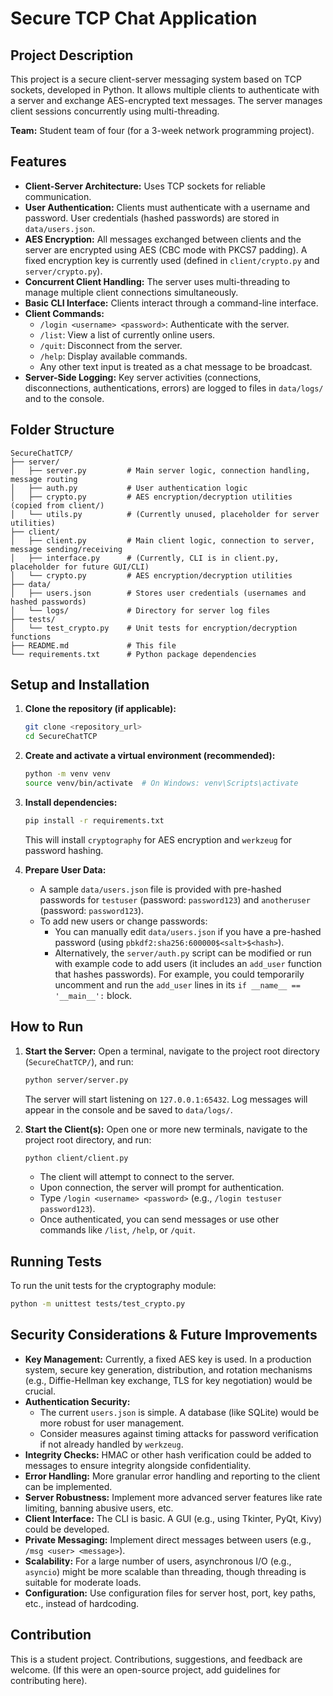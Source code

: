 # Secure TCP Chat Application

## Project Description

This project is a secure client-server messaging system based on TCP sockets, developed in Python. It allows multiple clients to authenticate with a server and exchange AES-encrypted text messages. The server manages client sessions concurrently using multi-threading.

**Team:** Student team of four (for a 3-week network programming project).

## Features

-   **Client-Server Architecture:** Uses TCP sockets for reliable communication.
-   **User Authentication:** Clients must authenticate with a username and password. User credentials (hashed passwords) are stored in `data/users.json`.
-   **AES Encryption:** All messages exchanged between clients and the server are encrypted using AES (CBC mode with PKCS7 padding). A fixed encryption key is currently used (defined in `client/crypto.py` and `server/crypto.py`).
-   **Concurrent Client Handling:** The server uses multi-threading to manage multiple client connections simultaneously.
-   **Basic CLI Interface:** Clients interact through a command-line interface.
-   **Client Commands:**
    -   `/login <username> <password>`: Authenticate with the server.
    -   `/list`: View a list of currently online users.
    -   `/quit`: Disconnect from the server.
    -   `/help`: Display available commands.
    -   Any other text input is treated as a chat message to be broadcast.
-   **Server-Side Logging:** Key server activities (connections, disconnections, authentications, errors) are logged to files in `data/logs/` and to the console.

## Folder Structure

```
SecureChatTCP/
├── server/
│   ├── server.py         # Main server logic, connection handling, message routing
│   ├── auth.py           # User authentication logic
│   ├── crypto.py         # AES encryption/decryption utilities (copied from client/)
│   └── utils.py          # (Currently unused, placeholder for server utilities)
├── client/
│   ├── client.py         # Main client logic, connection to server, message sending/receiving
│   ├── interface.py      # (Currently, CLI is in client.py, placeholder for future GUI/CLI)
│   └── crypto.py         # AES encryption/decryption utilities
├── data/
│   ├── users.json        # Stores user credentials (usernames and hashed passwords)
│   └── logs/             # Directory for server log files
├── tests/
│   └── test_crypto.py    # Unit tests for encryption/decryption functions
├── README.md             # This file
└── requirements.txt      # Python package dependencies
```

## Setup and Installation

1.  **Clone the repository (if applicable):**
    ```bash
    git clone <repository_url>
    cd SecureChatTCP
    ```

2.  **Create and activate a virtual environment (recommended):**
    ```bash
    python -m venv venv
    source venv/bin/activate  # On Windows: venv\Scripts\activate
    ```

3.  **Install dependencies:**
    ```bash
    pip install -r requirements.txt
    ```
    This will install `cryptography` for AES encryption and `werkzeug` for password hashing.

4.  **Prepare User Data:**
    -   A sample `data/users.json` file is provided with pre-hashed passwords for `testuser` (password: `password123`) and `anotheruser` (password: `password123`).
    -   To add new users or change passwords:
        -   You can manually edit `data/users.json` if you have a pre-hashed password (using `pbkdf2:sha256:600000$<salt>$<hash>`).
        -   Alternatively, the `server/auth.py` script can be modified or run with example code to add users (it includes an `add_user` function that hashes passwords). For example, you could temporarily uncomment and run the `add_user` lines in its `if __name__ == '__main__':` block.

## How to Run

1.  **Start the Server:**
    Open a terminal, navigate to the project root directory (`SecureChatTCP/`), and run:
    ```bash
    python server/server.py
    ```
    The server will start listening on `127.0.0.1:65432`. Log messages will appear in the console and be saved to `data/logs/`.

2.  **Start the Client(s):**
    Open one or more new terminals, navigate to the project root directory, and run:
    ```bash
    python client/client.py
    ```
    -   The client will attempt to connect to the server.
    -   Upon connection, the server will prompt for authentication.
    -   Type `/login <username> <password>` (e.g., `/login testuser password123`).
    -   Once authenticated, you can send messages or use other commands like `/list`, `/help`, or `/quit`.

## Running Tests

To run the unit tests for the cryptography module:
```bash
python -m unittest tests/test_crypto.py
```

## Security Considerations & Future Improvements

-   **Key Management:** Currently, a fixed AES key is used. In a production system, secure key generation, distribution, and rotation mechanisms (e.g., Diffie-Hellman key exchange, TLS for key negotiation) would be crucial.
-   **Authentication Security:**
    -   The current `users.json` is simple. A database (like SQLite) would be more robust for user management.
    -   Consider measures against timing attacks for password verification if not already handled by `werkzeug`.
-   **Integrity Checks:** HMAC or other hash verification could be added to messages to ensure integrity alongside confidentiality.
-   **Error Handling:** More granular error handling and reporting to the client can be implemented.
-   **Server Robustness:** Implement more advanced server features like rate limiting, banning abusive users, etc.
-   **Client Interface:** The CLI is basic. A GUI (e.g., using Tkinter, PyQt, Kivy) could be developed.
-   **Private Messaging:** Implement direct messages between users (e.g., `/msg <user> <message>`).
-   **Scalability:** For a large number of users, asynchronous I/O (e.g., `asyncio`) might be more scalable than threading, though threading is suitable for moderate loads.
-   **Configuration:** Use configuration files for server host, port, key paths, etc., instead of hardcoding.

## Contribution

This is a student project. Contributions, suggestions, and feedback are welcome.
(If this were an open-source project, add guidelines for contributing here).